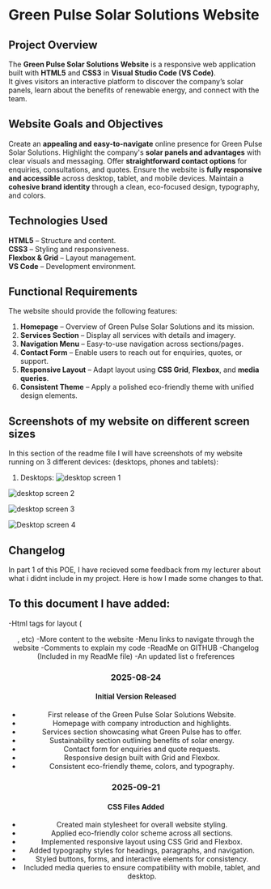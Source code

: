 # Green Pulse Solar Solutions Website

## Project Overview

The **Green Pulse Solar Solutions Website** is a responsive web application built with **HTML5** and **CSS3** in **Visual Studio Code (VS Code)**.  
It gives visitors an interactive platform to discover the company’s solar panels, learn about the benefits of renewable energy, and connect with the team.



## Website Goals and Objectives
Create an **appealing and easy-to-navigate** online presence for Green Pulse Solar Solutions.
Highlight the company's **solar panels and advantages** with clear visuals and messaging.
Offer **straightforward contact options** for enquiries, consultations, and quotes.
Ensure the website is **fully responsive and accessible** across desktop, tablet, and mobile devices.
Maintain a **cohesive brand identity** through a clean, eco-focused design, typography, and colors.



## Technologies Used
**HTML5** – Structure and content.  
**CSS3** – Styling and responsiveness.  
**Flexbox & Grid** – Layout management.  
**VS Code** – Development environment. 



## Functional Requirements
The website should provide the following features:  

1. **Homepage** – Overview of Green Pulse Solar Solutions and its mission.  
2. **Services Section** – Display all services with details and imagery.  
3. **Navigation Menu** – Easy-to-use navigation across sections/pages.  
4. **Contact Form** – Enable users to reach out for enquiries, quotes, or support.  
6. **Responsive Layout** – Adapt layout using **CSS Grid**, **Flexbox**, and **media queries**.  
7. **Consistent Theme** – Apply a polished eco-friendly theme with unified design elements.


## Screenshots of my website on different screen sizes
In this section of the readme file I will have screenshots of my website running on 3 different devices: (desktops, phones and tablets):
1. Desktops:
![desktop screen 1](https://github.com/user-attachments/assets/39dafeb8-4a83-4811-9af0-eec1b02efe74)

![desktop screen 2](https://github.com/user-attachments/assets/9e9b4f8c-d535-47b8-af8f-c389ba7b9e99)

![desktop screen 3](https://github.com/user-attachments/assets/6b9f7ecb-efde-4705-ad19-3eaac3b07ff6)

![Desktop screen 4](https://github.com/user-attachments/assets/5d33e834-51ac-4374-bfaf-ea17213ab31d)









## Changelog
In part 1 of this POE, I have recieved some feedback from my lecturer about what i didnt include in my project. Here is how I made some changes to that. 

## To this document I have added:
-Html tags for layout (<header>, <body> etc)
-More content to the website
-Menu links to navigate through the website
-Comments to explain my code
-ReadMe on GITHUB
-Changelog (Included in my ReadMe file)
-An updated list o freferences

### 2025-08-24
#### Initial Version Released
- First release of the Green Pulse Solar Solutions Website.  
- Homepage with company introduction and highlights.  
- Services section showcasing what Green Pulse has to offer.  
- Sustainability section outlining benefits of solar energy.  
- Contact form for enquiries and quote requests.  
- Responsive design built with Grid and Flexbox.  
- Consistent eco-friendly theme, colors, and typography. 

### 2025-09-21  
#### CSS Files Added  
- Created main stylesheet for overall website styling.  
- Applied eco-friendly color scheme across all sections.  
- Implemented responsive layout using CSS Grid and Flexbox.  
- Added typography styles for headings, paragraphs, and navigation.  
- Styled buttons, forms, and interactive elements for consistency.  
- Included media queries to ensure compatibility with mobile, tablet,  and desktop.

